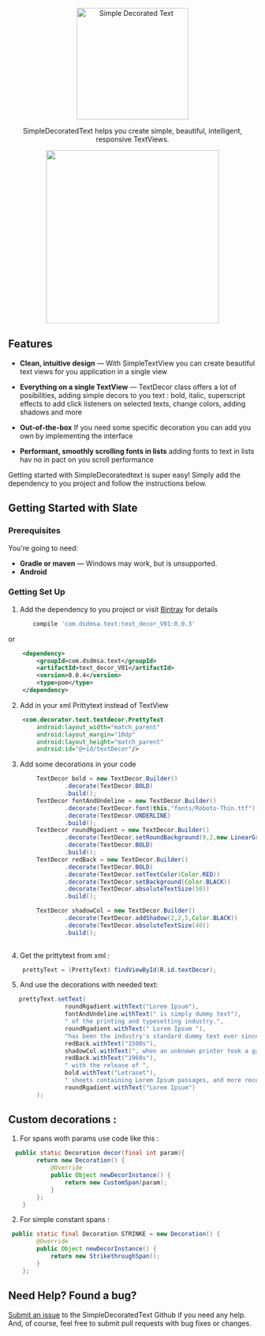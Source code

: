 
<p align="center">
  <img src="https://s26.postimg.org/w8iw7zu21/simple_Logov2.jpg" alt="Simple Decorated Text" width="226">
  <br>
</p>

<p align="center">SimpleDecoratedText helps you create simple, beautiful, intelligent, responsive TextViews.</p>

<p align="center"><img src="https://s26.postimg.org/kurrj1u5l/Screenshot_2016_08_25_15_07_15.png" width=350></p>



Features
------------

* **Clean, intuitive design** — With SimpleTextView you can create beautiful text views for you application in a single view

* **Everything on a single TextView** — TextDecor class offers a lot of posibilities, adding simple decors to you text : bold, italic, superscript effects to add click listeners on selected texts, change colors, adding shadows and more

* **Out-of-the-box** If you need some specific decoration you can add you own by implementing the interface

* **Performant, smoothly scrolling fonts in lists** adding fonts to text in lists hav no in pact on you scroll performance



Getting started with SimpleDecoratedtext is super easy! Simply add the dependency to you project and follow the instructions below.

Getting Started with Slate
------------------------------

### Prerequisites

You're going to need:

 - **Gradle or maven** — Windows may work, but is unsupported.
 - **Android**

### Getting Set Up

1. Add the dependency to you project or visit [Bintray](https://bintray.com/dsdmsa/AndroidText/com.dsdmsa.text) for details
```groovy
       compile 'com.dsdmsa.text:text_decor_V01:0.0.3'
```
or
```xml
    <dependency>
        <groupId>com.dsdmsa.text</groupId>
        <artifactId>text_decor_V01</artifactId>
        <version>0.0.4</version>
        <type>pom</type>
    </dependency>
```
2. Add in your xml Prittytext instead of TextView
```xml
    <com.decorator.text.textdecor.PrettyText
        android:layout_width="match_parent"
        android:layout_margin="10dp"
        android:layout_height="match_parent"
        android:id="@+id/textDecor"/>
```

3.  Add some decorations in your code 
```java
        TextDecor bold = new TextDecor.Builder()
                .decorate(TextDecor.BOLD)
                .build();
        TextDecor fontAndUndeline = new TextDecor.Builder()
                .decorate(TextDecor.font(this,"fonts/Roboto-Thin.ttf"))
                .decorate(TextDecor.UNDERLINE)
                .build();
        TextDecor roundRgadient = new TextDecor.Builder()
                .decorate(TextDecor.setRoundBackground(9,2,new LinearGradient(0,0,545,545,Color.CYAN,Color.BLUE, Shader.TileMode.CLAMP),Color.BLACK))
                .decorate(TextDecor.BOLD)
                .build();
        TextDecor redBack = new TextDecor.Builder()
                .decorate(TextDecor.BOLD)
                .decorate(TextDecor.setTextColor(Color.RED))
                .decorate(TextDecor.setBackground(Color.BLACK))
                .decorate(TextDecor.absoluteTextSize(50))
                .build();

        TextDecor shadowCol = new TextDecor.Builder()
                .decorate(TextDecor.addShadow(2,2,5,Color.BLACK))
                .decorate(TextDecor.absoluteTextSize(40))
                .build();
 
```
4.  Get the prittytext from xml :
```java
    prettyText = (PrettyText) findViewById(R.id.textDecor);
```

5.  And use the decorations with needed text: 
```java
   prettyText.setText(
                roundRgadient.withText("Lorem Ipsum"),
                fontAndUndeline.withText(" is simply dummy text"),
                " of the printing and typesetting industry.",
                roundRgadient.withText(" Lorem Ipsum "),
                "has been the industry's standard dummy text ever since the ",
                redBack.withText("1500s"),
                shadowCol.withText(", when an unknown printer took a galley of type and scrambled it to make a type specimen book. It has survived not only five centuries, but also the leap into electronic typesetting, remaining essentially unchanged. It was popularised in the "),
                redBack.withText("1960s"),
                " with the release of ",
                bold.withText("Letraset"),
                " sheets containing Lorem Ipsum passages, and more recently with desktop publishing software like Aldus PageMaker including versions of ",
                roundRgadient.withText("Lorem Ipsum")
        );
```

Custom decorations :
------------------------------

1.  For spans woth params use code like this :
```java
  public static Decoration decor(final int param){
        return new Decoration() {
            @Override
            public Object newDecorInstance() {
                return new CustomSpan(param);
            }
        };
    }
```
2. For simple constant spans :
```java
 public static final Decoration STRINKE = new Decoration() {
        @Override
        public Object newDecorInstance() {
            return new StrikethroughSpan();
        }
    };
```

Need Help? Found a bug?
--------------------

[Submit an issue](https://github.com/dsdmsa/SimpleDecoratedtext/issues) to the SimpleDecoratedText Github if you need any help. And, of course, feel free to submit pull requests with bug fixes or changes.
















